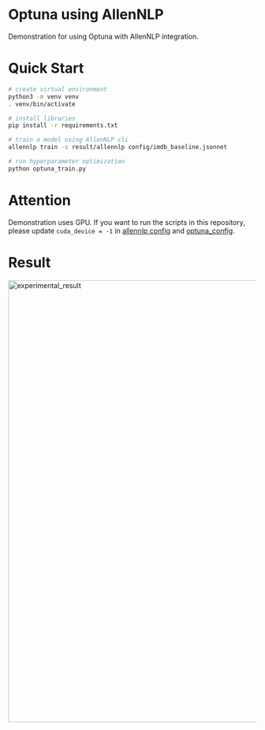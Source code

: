 # Optuna using AllenNLP

Demonstration for using Optuna with AllenNLP integration.


# Quick Start

```bash
# create virtual environment
python3 -m venv venv
. venv/bin/activate

# install libraries
pip install -r requirements.txt

# train a model using AllenNLP cli
allennlp train -s result/allennlp config/imdb_baseline.jsonnet

# run hyperparameter optimization
python optuna_train.py
```


# Attention

Demonstration uses GPU.
If you want to run the scripts in this repository,
please update `cuda_device = -1` in [allennlp config](https://github.com/himkt/optuna-allennlp/blob/master/config/imdb_baseline.jsonnet#L3) and [optuna_config](https://github.com/himkt/optuna-allennlp/blob/master/config/imdb_optuna.jsonnet#L3).


# Result

<img width="896" alt="experimental_result" src="https://user-images.githubusercontent.com/5164000/80803806-5a332500-8bee-11ea-862c-9db27e7091ba.png">

